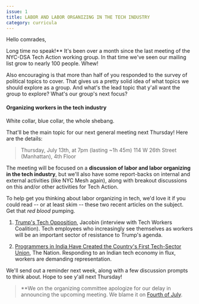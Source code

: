```yaml
---
issue: 1
title: LABOR AND LABOR ORGANIZING IN THE TECH INDUSTRY
category: curricula
---
```

Hello comrades,

Long time no speak!** It's been over a month since the last meeting of
the NYC-DSA Tech Action working group. In that time we've seen our mailing list grow
to nearly 100 people. Whew!

Also encouraging is that more than half of you responded to the survey of political topics to cover. That
gives us a pretty solid idea of what topics we should explore as a group.
And what's the lead topic that y'all want the group to explore? What's our
group's next focus?

#### Organizing workers in the tech industry

White collar, blue collar, the whole shebang.

That'll be the main topic for our next general meeting next Thursday! Here
are the details:

> Thursday, July 13th, at 7pm (lasting ~1h 45m)
114 W 26th Street (Manhattan), 4th Floor


The meeting will be focused on a **discussion of labor and labor organizing
in the tech industry**, but we'll also have some report-backs on internal and
external activities (like NYC Mesh again), along with breakout discussions
on this and/or other activities for Tech Action.

To help get you thinking about labor organizing in tech, we'd love it if
you could read -- or at least skim -- these two recent articles on the
subject. Get that *red blood* pumping.

1. [Trump's Tech Opposition](https://jacobinmag.com/2017/05/tech-workers-silicon-valley-trump-resistance-startups-unions), Jacobin (interview with Tech Workers Coalition). Tech employees who increasingly see themselves as workers will be an important sector of resistance to Trump's agenda.

2. [Programmers in India Have Created the Country's First Tech-Sector Union](https://www.thenation.com/article/indian-programmers-have-created-the-countrys-first-tech-sector-union), The Nation. Responding to an Indian tech economy in flux, workers are demanding representation.

We'll send out a reminder next week, along with a few discussion prompts to
think about. Hope to see y'all next Thursday!

> **We on the organizing committee apologize for our delay in announcing the
upcoming meeting. We blame it on [Fourth of July](http://i.imgur.com/FRXdiUn.png).

